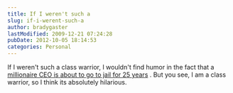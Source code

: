 ```yaml
---
title: If I weren't such a
slug: if-i-werent-such-a
author: bradygaster
lastModified: 2009-12-21 07:24:28
pubDate: 2012-10-05 18:14:53
categories: Personal
---
```


If I weren&apos;t such a class warrior, I wouldn&apos;t find humor in the fact that a
<a href="http://money.cnn.com/2005/07/13/news/newsmakers/ebbers_sentence/index.htm?cnn=yes">millionaire CEO is about to go to jail for 25 years</a> . But you see, I am a class warrior, so I think its absolutely hilarious.
